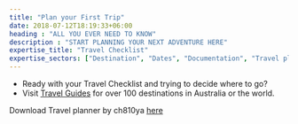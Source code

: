 ```yaml
---
title: "Plan your First Trip"
date: 2018-07-12T18:19:33+06:00
heading : "ALL YOU EVER NEED TO KNOW"
description : "START PLANNING YOUR NEXT ADVENTURE HERE"
expertise_title: "Travel Checklist"
expertise_sectors: ["Destination", "Dates", "Documentation", "Travel planner by ch810ya", "Budget Tracker"]
---
```

- Ready with your Travel Checklist and trying to decide where to go?
- Visit [Travel Guides](../destinations) for over 100 destinations in Australia or the world.

Download Travel planner by ch810ya [here](https://firebasestorage.googleapis.com/v0/b/ch810ya-v.appspot.com/o/roxo%2Ftravel-guides%2FBackpacking.xlsx?alt=media&token=135d9d74-dd75-42c5-ab45-66774abb5bde)
